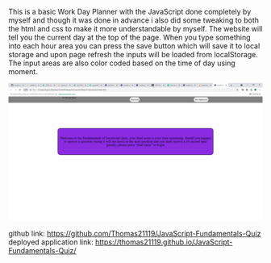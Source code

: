 This is a basic Work Day Planner with the JavaScript done completely by myself and though it was done in advance i also did some tweaking to both the html and css to make it more understandable by myself. The website will tell you the current day at the top of the page. When you type something into each hour area you can press the save button which will save it to local storage and upon page refresh the inputs will be loaded from localStorage. The input areas are also color coded based on the time of day using moment.

![ScreenShot](https://github.com/Thomas21119/JavaScript-Fundamentals-Quiz/blob/main/Assets/JavaScript%20Quiz%20-%20Avast%20Secure%20Browser%2016_09_2021%2010_43_31%20PM.png?raw=true)

github link: https://github.com/Thomas21119/JavaScript-Fundamentals-Quiz <br>
deployed application link: https://thomas21119.github.io/JavaScript-Fundamentals-Quiz/